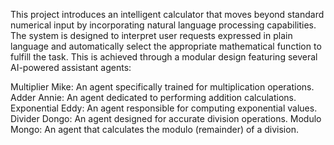 This project introduces an intelligent calculator that moves beyond standard numerical input by incorporating natural language processing capabilities. The system is designed to interpret user requests expressed in plain language and automatically select the appropriate mathematical function to fulfill the task. This is achieved through a modular design featuring several AI-powered assistant agents:

Multiplier Mike: An agent specifically trained for multiplication operations.
Adder Annie: An agent dedicated to performing addition calculations.
Exponential Eddy: An agent responsible for computing exponential values.
Divider Dongo: An agent designed for accurate division operations.
Modulo Mongo: An agent that calculates the modulo (remainder) of a division.
